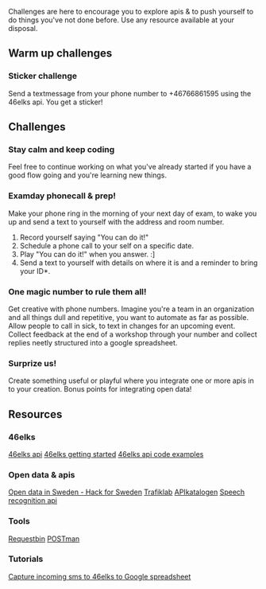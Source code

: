 Challenges are here to encourage you to explore apis & to push yourself to do things you've not done before. Use any resource available at your disposal.

## Warm up challenges
### Sticker challenge
Send a textmessage from your phone number to +46766861595 using the 46elks api. You get a sticker!


## Challenges

### Stay calm and keep coding
Feel free to continue working on what you've already started if you have a good flow going and you're learning new things.

### Examday phonecall & prep!
Make your phone ring in the morning of your next day of exam, to wake you up and send a text to yourself with the address and room number.
1. Record yourself saying "You can do it!" 
2. Schedule a phone call to your self on a specific date. 
3. Play "You can do it!" when you answer. :]
4. Send a text to yourself with details on where it is and a reminder to bring your ID*.

### One magic number to rule them all!
Get creative with phone numbers. Imagine you're a team in an organization and all things dull and repetitive, you want to automate as far as possible. Allow people to call in sick, to text in changes for an upcoming event. Collect feedback at the end of a workshop through your number and collect replies neetly structured into a google spreadsheet. 

### Surprize us! 
Create something useful or playful where you integrate one or more apis in to your creation. 
Bonus points for integrating open data!

## Resources
### 46elks
[46elks api](http://46elks.com/)
[46elks getting started](https://github.com/46elks/46elks-getting-started)
[46elks api code examples](https://github.com/46elks/46elks-getting-started/tree/master/code-examples)

### Open data & apis
[Open data in Sweden - Hack for Sweden](http://hackforsweden.se/sv/data/)
[Trafiklab](https://www.trafiklab.se/)
[APIkatalogen](http://apikatalogen.se/)
[Speech recognition api](https://cloud.google.com/speech/)

### Tools
[Requestbin](https://requestb.in/)
[POSTman](https://www.getpostman.com/)


### Tutorials
[Capture incoming sms to 46elks to Google spreadsheet](https://medium.com/46-thoughts/receive-sms-into-google-spreadsheet-435b51393493)
